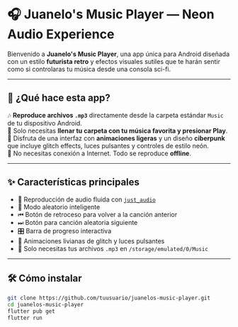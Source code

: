 # 🎧 Juanelo's Music Player — Neon Audio Experience

Bienvenido a **Juanelo's Music Player**, una app única para Android diseñada con un estilo **futurista retro** y efectos visuales sutiles que te harán sentir como si controlaras tu música desde una consola sci-fi.

---

## 🚀 ¿Qué hace esta app?

🎶 **Reproduce archivos `.mp3`** directamente desde la carpeta estándar `Music` de tu dispositivo Android.  
🧠 Solo necesitas **llenar tu carpeta con tu música favorita y presionar Play**.  
🎨 Disfruta de una interfaz con **animaciones ligeras** y un diseño **ciberpunk** que incluye glitch effects, luces pulsantes y controles de estilo neón.  
📱 No necesitas conexión a Internet. Todo se reproduce **offline**.

---

## ✨ Características principales

- 🎵 Reproducción de audio fluida con [`just_audio`](https://pub.dev/packages/just_audio)
- 🔁 Modo aleatorio inteligente
- ⏮ Botón de retroceso para volver a la canción anterior
- ⏭ Botón para canción aleatoria siguiente
- 🎛 Barra de progreso interactiva
- 👾 Animaciones livianas de glitch y luces pulsantes
- 📂 Solo necesitas tus archivos `.mp3` en `/storage/emulated/0/Music`

---

## 🛠 Cómo instalar

```bash
git clone https://github.com/tuusuario/juanelos-music-player.git
cd juanelos-music-player
flutter pub get
flutter run
